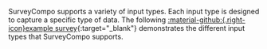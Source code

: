 SurveyCompo supports a variety of input types. Each input type is designed to capture a specific type of data. The following [:material-github:{.right-icon}example survey](https://github.com/SurveyCompo/examples/blob/main/examples/inputs/source.json){:target="\_blank"} demonstrates the different input types that SurveyCompo supports.

<div index="1" class="survey-demo center">
	<survey-compo
		src="https://surveycompo.github.io/examples/examples/inputs/source.json"
		mode="demo"
	/>
</div>
